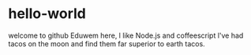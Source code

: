 # hello-world
welcome to github
Eduwem here, l like Node.js and coffeescript
l've had tacos on the moon and find them far superior to earth tacos.
